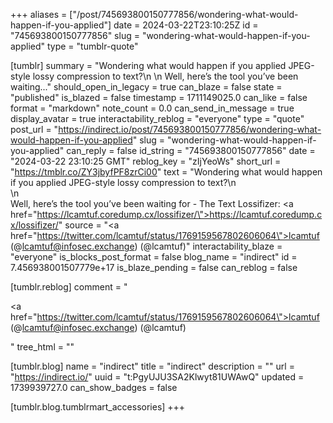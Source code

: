 +++
aliases = ["/post/745693800150777856/wondering-what-would-happen-if-you-applied"]
date = 2024-03-22T23:10:25Z
id = "745693800150777856"
slug = "wondering-what-would-happen-if-you-applied"
type = "tumblr-quote"

[tumblr]
summary = "Wondering what would happen if you applied JPEG-style lossy compression to text?\n \n Well, here’s the tool you’ve been waiting..."
should_open_in_legacy = true
can_blaze = false
state = "published"
is_blazed = false
timestamp = 1711149025.0
can_like = false
format = "markdown"
note_count = 0.0
can_send_in_message = true
display_avatar = true
interactability_reblog = "everyone"
type = "quote"
post_url = "https://indirect.io/post/745693800150777856/wondering-what-would-happen-if-you-applied"
slug = "wondering-what-would-happen-if-you-applied"
can_reply = false
id_string = "745693800150777856"
date = "2024-03-22 23:10:25 GMT"
reblog_key = "zIjYeoWs"
short_url = "https://tmblr.co/ZY3jbyfPF8zrCi00"
text = "Wondering what would happen if you applied JPEG-style lossy compression to text?\n<br/>\n<br/>Well, here&rsquo;s the tool you&rsquo;ve been waiting for - The Text Lossifizer: <a href=\"https://lcamtuf.coredump.cx/lossifizer/\">https://lcamtuf.coredump.cx/lossifizer/</a>"
source = "<a href=\"https://twitter.com/lcamtuf/status/1769159567802606064\">lcamtuf (@lcamtuf@infosec.exchange) (@lcamtuf)</a>"
interactability_blaze = "everyone"
is_blocks_post_format = false
blog_name = "indirect"
id = 7.456938001507779e+17
is_blaze_pending = false
can_reblog = false

[tumblr.reblog]
comment = "<p><a href=\"https://twitter.com/lcamtuf/status/1769159567802606064\">lcamtuf (@lcamtuf@infosec.exchange) (@lcamtuf)</a></p>"
tree_html = ""

[tumblr.blog]
name = "indirect"
title = "indirect"
description = ""
url = "https://indirect.io/"
uuid = "t:PgyUJU3SA2Klwyt81UWAwQ"
updated = 1739939727.0
can_show_badges = false

[tumblr.blog.tumblrmart_accessories]
+++
